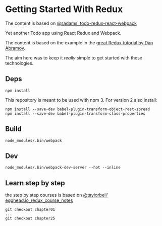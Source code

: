 # Getting Started With Redux

The content is based on [@sadams' todo-redux-react-webpack](https://github.com/sadams/todo-redux-react-webpack)

Yet another Todo app using React Redux and Webpack. 

The content is based on the example in the 
[great Redux tutorial by Dan Abramov](https://egghead.io/courses/getting-started-with-redux).

The aim here was to keep it *really* simple to get started with these technologies.

## Deps

    npm install

This repository is meant to be used with npm 3. For version 2 also install:

    npm install --save-dev babel-plugin-transform-object-rest-spread
    npm install --save-dev babel-plugin-transform-class-properties

## Build

    node_modules/.bin/webpack

## Dev

    node_modules/.bin/webpack-dev-server --hot --inline

## Learn step by step 
	
the step by step courses is based on [@tayiorbeii' egghead.io_redux_course_notes](https://github.com/tayiorbeii/egghead.io_redux_course_notes)

	git checkout chapter01
	...
	git checkout chapter25